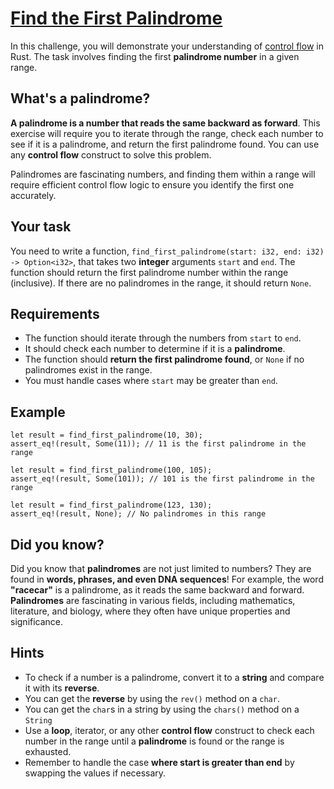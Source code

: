 # [Find the First Palindrome](https://www.rustfinity.com/practice/rust/challenges/find-the-first-palindrome/description)

In this challenge, you will demonstrate your understanding of [control flow](https://www.rustfinity.com/learn/rust/the-programming-basics/control-flow) in Rust. The task involves finding the first **palindrome number** in a given range.

## What's a palindrome?

**A palindrome is a number that reads the same backward as forward**. This exercise will require you to iterate through the range, check each number to see if it is a palindrome, and return the first palindrome found. You can use any **control flow** construct to solve this problem.

Palindromes are fascinating numbers, and finding them within a range will require efficient control flow logic to ensure you identify the first one accurately.

## Your task

You need to write a function, `find_first_palindrome(start: i32, end: i32) -> Option<i32>`, that takes two **integer** arguments `start` and `end`. The function should return the first palindrome number within the range (inclusive). If there are no palindromes in the range, it should return `None`.

## Requirements

- The function should iterate through the numbers from `start` to `end`.
- It should check each number to determine if it is a **palindrome**.
- The function should **return the first palindrome found**, or `None` if no palindromes exist in the range.
- You must handle cases where `start` may be greater than `end`.

## Example

```
let result = find_first_palindrome(10, 30);
assert_eq!(result, Some(11)); // 11 is the first palindrome in the range

let result = find_first_palindrome(100, 105);
assert_eq!(result, Some(101)); // 101 is the first palindrome in the range

let result = find_first_palindrome(123, 130);
assert_eq!(result, None); // No palindromes in this range
```

## Did you know?

Did you know that **palindromes** are not just limited to numbers? They are found in **words, phrases, and even DNA sequences**! For example, the word **"racecar"** is a palindrome, as it reads the same backward and forward. **Palindromes** are fascinating in various fields, including mathematics, literature, and biology, where they often have unique properties and significance.

## Hints

- To check if a number is a palindrome, convert it to a **string** and compare it with its **reverse**.
- You can get the **reverse** by using the `rev()` method on a `char`.
- You can get the `char`s in a string by using the `chars()` method on a `String`
- Use a **loop**, iterator, or any other **control flow** construct to check each number in the range until a **palindrome** is found or the range is exhausted.
- Remember to handle the case **where start is greater than end** by swapping the values if necessary.
